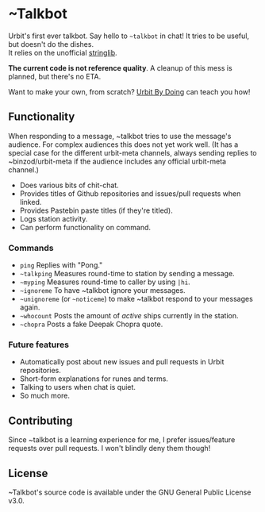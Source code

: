 # ~Talkbot

Urbit's first ever talkbot. Say hello to `~talkbot` in chat! It tries to be useful, but doesn't do the dishes.  
It relies on the unofficial [stringlib](https://github.com/fang-/urbit-string).

**The current code is not reference quality**. A cleanup of this mess is planned, but there's no ETA.

Want to make your own, from scratch? [Urbit By Doing](https://github.com/Fang-/Urbit-By-Doing) can teach you how!

## Functionality

When responding to a message, ~talkbot tries to use the message's audience. For complex audiences this does not yet work well. (It has a special case for the different urbit-meta channels, always sending replies to ~binzod/urbit-meta if the audience includes any official urbit-meta channel.)

* Does various bits of chit-chat.
* Provides titles of Github repositories and issues/pull requests when linked.
* Provides Pastebin paste titles (if they're titled).
* Logs station activity.
* Can perform functionality on command.

### Commands

* `ping` Replies with "Pong."
* `~talkping` Measures round-time to station by sending a message.
* `~myping` Measures round-time to caller by using `|hi`.
* `~ignoreme` To have ~talkbot ignore your messages.
* `~unignoreme` (or `~noticeme`) to make ~talkbot respond to your messages again.
* `~whocount` Posts the amount of *active* ships currently in the station.
* `~chopra` Posts a fake Deepak Chopra quote.

### Future features

* Automatically post about new issues and pull requests in Urbit repositories.
* Short-form explanations for runes and terms.
* Talking to users when chat is quiet.
* So much more.

## Contributing

Since ~talkbot is a learning experience for me, I prefer issues/feature requests over pull requests. I won't blindly deny them though!

## License

~Talkbot's source code is available under the GNU General Public License v3.0.
